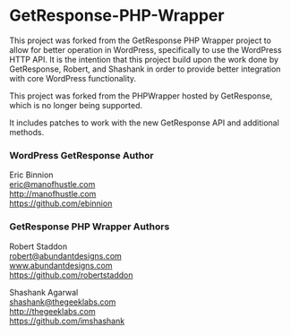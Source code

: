 GetResponse-PHP-Wrapper
=======================

This project was forked from the GetResponse PHP Wrapper project to allow for better operation in WordPress, specifically to use the WordPress HTTP API. It is the intention that this project build upon the work done by GetResponse, Robert, and Shashank in order to provide better integration with core WordPress functionality.

This project was forked from the PHPWrapper hosted by GetResponse, which is no longer being supported.

It includes patches to work with the new GetResponse API and additional methods.

### WordPress GetResponse Author

Eric Binnion<br>
eric@manofhustle.com<br>
http://manofhustle.com<br>
https://github.com/ebinnion


### GetResponse PHP Wrapper Authors

Robert Staddon<br />
robert@abundantdesigns.com<br />
www.abundantdesigns.com<br />
https://github.com/robertstaddon

Shashank Agarwal<br />
shashank@thegeeklabs.com<br />
http://thegeeklabs.com<br/>
https://github.com/imshashank

